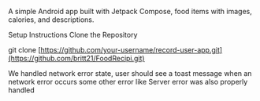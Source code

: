 A simple Android app built with Jetpack Compose,
 food items with images, calories, and descriptions.

Setup Instructions
Clone the Repository

git clone [https://github.com/your-username/record-user-app.git](https://github.com/britt21/FoodRecipi.git)


We handled network error state, user should see a toast message when an network error occurs some other error like Server error was also properly handled 



